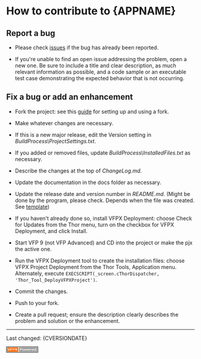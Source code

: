 <!-- 
The following will be set on initial run:
{APPNAME}
{REPOSITORY}
{CVERSIONDATE}
	
Fill other placeholders
-->
# How to contribute to {APPNAME}

## Report a bug

- Please check [issues]({REPOSITORY}/issues) if the bug has already been reported.

- If you're unable to find an open issue addressing the problem, open a new one. Be sure to include a title and clear description, as much relevant information as possible, and a code sample or an executable test case demonstrating the expected behavior that is not occurring.

## Fix a bug or add an enhancement

- Fork the project: see this [guide](https://www.dataschool.io/how-to-contribute-on-github/) for setting up and using a fork.

- Make whatever changes are necessary.

- If this is a new major release, edit the Version setting in *BuildProcess\ProjectSettings.txt*.

- If you added or removed files, update *BuildProcess\InstalledFiles.txt* as necessary.

- Describe the changes at the top of *ChangeLog.md*.

- Update the documentation in the docs folder as necessary.

- Update the release date and version number in *README.md*.
(Might be done by the program, please check. Depends when the file was created. See [template](../README.md))

- If you haven't already done so, install VFPX Deployment: choose Check for Updates from the Thor menu, turn on the checkbox for VFPX Deployment, and click Install.

- Start VFP 9 (not VFP Advanced) and CD into the project or make the pjx the active one.

- Run the VFPX Deployment tool to create the installation files: choose VFPX Project Deployment from the Thor Tools, Application menu. Alternately, execute ```EXECSCRIPT(_screen.cThorDispatcher, 'Thor_Tool_DeployVFPXProject')```.

- Commit the changes.

- Push to your fork.

- Create a pull request; ensure the description clearly describes the problem and solution or the enhancement.

----
Last changed: {CVERSIONDATE}

![](../images/vfpxpoweredby_alternative.gif)